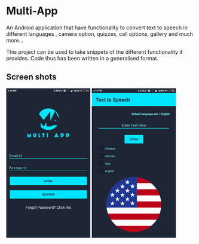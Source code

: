 # Multi-App
An Android application that have functionality to convert text to speech in different languages , camera option, quizzes, call options, gallery and much more...

This project can be used to take snippets of the different functionality it provides.
Code thus has been written in a generalised format.<br/>

<h2>Screen shots</h2>
<p><img src="screenshots/2.png" alt="Login Page" height="400px" />
<img src="screenshots/1.png" alt="TTS Multi-language" height="400px" /></p>